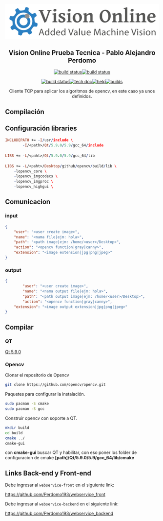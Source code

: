![](https://github.com/Perdomo193/webservice_front/blob/main/static/img/logo_vo.png)

<h2 align="center">Vision Online Prueba Tecnica - Pablo Alejandro Perdomo</h2>

<p align="center"><a href="#"><img src="https://opencv-python-tutroals.readthedocs.io/en/latest/_static/opencv-logo-white.png" width="50px" alt="build status"></img></a><a href="#"><img src="https://upload.wikimedia.org/wikipedia/commons/0/0b/Qt_logo_2016.svg" width="50px" alt="build status"></img></a></p>

<p align="center"><a href="#"><img src="http://runbot.odoo.com/runbot/badge/flat/1/master.svg" alt="build status"></img></a><a href="#"><img src="http://img.shields.io/badge/master-docs-875A7B.svg?style=flat&colorA=8F8F8F" alt="tech doc"></img></a><a href="#"><img src="http://img.shields.io/badge/master-help-875A7B.svg?style=flat&colorA=8F8F8F" alt="help"></img></a><a href="#"><img src="http://img.shields.io/badge/master-nightly-875A7B.svg?style=flat&colorA=8F8F8F" alt="builds"></img></a></p> 

<p align="center">
Cliente TCP para aplicar los algoritmos de opencv, en este caso ya unos definidos. 
</p>

## Compilación
## Configuración libraries
```pro
INCLUDEPATH += -I/usr/include \
        -I/<path>/Qt/5.9.0/5.9/gcc_64/include

LIBS += -L/<paht>/Qt/5.9.0/5.9/gcc_64/lib

LIBS += -L/<paht>/Desktop/github/opencv/build/lib \
    -lopencv_core \        
    -lopencv_imgcodecs \
    -lopencv_imgproc \
    -lopencv_highgui \
``` 
## Comunicacion
### input
```json
{
	"user": "<user create image>",
	"name": "<nama file|ejm: hola>",
	"path": "<path image|ejm: /home/<user>/Desktop>",
	"action": "<opencv function|gray|canny>",
	"extension": "<image extension|jpg|png|jpeg>"
}
``` 
### output
```json
{
        "user": "<user create image>",
        "name": "<nama output file|ejm: hola>",
        "path": "<path output image|ejm: /home/<user>/Desktop>",
        "action": "<opencv function|gray|canny>",
	"extension": "<image output extension|jpg|png|jpeg>"
}
``` 
## Compilar
### QT
[Qt 5.9.0](https://download.qt.io/archive/qt/5.9/5.9.0/qt-opensource-linux-x64-5.9.0.run)

### Opencv
Clonar el repositorio de Opencv
```bash
git clone https://github.com/opencv/opencv.git
```
Paquetes para configurar la instalación.
```bash
sudo pacman -S cmake
sudo pacman -S gcc
```   
Construir opencv con soporte a QT.
```bash
mkdir build
cd build
cmake ../
cmake-gui
```
con **cmake-gui** buscar QT y habilitar, con eso poner los folder de configuracion de cmake **[path]/Qt/5.9.0/5.9/gcc_64/lib/cmake**

## Links Back-end y Front-end

Debe ingresar al `webservice-front` en el siguiente link:

https://github.com/Perdomo193/webservice_front

Debe ingresar al `webservice-backend` en el siguiente link:

https://github.com/Perdomo193/webservice_backend

